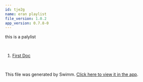 ```yaml
---
id: tje2g
name: eran playlist
file_version: 1.0.2
app_version: 0.7.8-0
---
```


<!-- Intro - Do not remove this comment -->
this is a palylist

<br/>

<!-- Steps - Do not remove this comment -->
1. [First Doc](first-doc.a9rjz.sw.md)


<br/>

This file was generated by Swimm. [Click here to view it in the app](http://localhost:5000/repos/Z2l0aHViJTNBJTNBY2hhdC1leGFtcGxlJTNBJTNBZXJhbi1zd2ltbQ==/docs/tje2g).